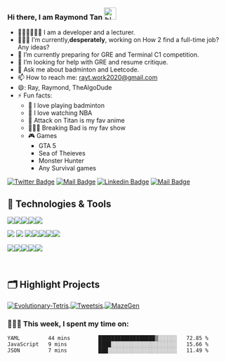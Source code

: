### Hi there, I am Raymond Tan <img src="https://user-images.githubusercontent.com/1303154/88677602-1635ba80-d120-11ea-84d8-d263ba5fc3c0.gif" width="28px" alt="hi">




- 👨🏻‍🏫👨🏻‍💻 I am a developer and a lecturer.
- 👨🏻‍💻 I’m currently,**desperately**, working on How 2 find a full-time job? Any ideas?
- 🌱 I’m currently preparing for GRE and Terminal C1 competition.
- 🤔 I’m looking for help with GRE and resume critique.
- 💬 Ask me about badminton and Leetcode.
- 📫 How to reach me: rayt.work2020@gmail.com
- 😄: Ray, Raymond, TheAlgoDude
- ⚡ Fun facts: 
    - 🏸 I love playing badminton
    - 🏀 I love watching NBA
    - 👹 Attack on Titan is my fav anime
    - 👨🏼‍🔬 Breaking Bad is my fav show
    - 🎮 Games
        - GTA 5
        - Sea of Theieves
        - Monster Hunter
        - Any Survival games



[![Twitter Badge](https://img.shields.io/badge/-@Raymond-1ca0f1?style=flat&labelColor=1ca0f1&logo=twitter&logoColor=white&link=https://twitter.com/Raymond67340430)](https://twitter.com/Raymond67340430) [![Mail Badge](https://img.shields.io/badge/-TheAlgoDude-e74c3c?style=flat&labelColor=e74c3c&logo=youtube&logoColor=white)](https://www.youtube.com/channel/UCiBZOR86tqobAmM5PJlHYrQ) [![Linkedin Badge](https://img.shields.io/badge/-RayTan-0e76a8?style=flat&labelColor=0e76a8&logo=linkedin&logoColor=white)](https://www.linkedin.com/in/raymond-tan-6ba998119/)
[![Mail Badge](https://img.shields.io/badge/-RayTan-c0392b?style=flat&labelColor=c0392b&logo=gmail&logoColor=white)](mailto:ray.work2020@gmail.com)



## 🔧 Technologies & Tools

![](https://img.shields.io/badge/Code-Python-informational?style=flat&logo=python&logoColor=white&color=6aa6f8)![](https://img.shields.io/badge/Code-C++-informational?style=flat&logo=c%2B%2B&logoColor=white&color=6aa6f8)![](https://img.shields.io/badge/Code-C-informational?style=flat&logo=C&logoColor=white&color=6aa6f8)![](https://img.shields.io/badge/Code-Java-informational?style=flat&logo=java&logoColor=white&color=6aa6f8)![](https://img.shields.io/badge/Code-CSharp-informational?style=flat&logo=c-sharp&logoColor=white&color=6aa6f8)


![](https://img.shields.io/badge/Code-JavaScript-informational?style=flat&logo=javascript&logoColor=white&color=6aa6f8)
![](https://img.shields.io/badge/Code-TypeScript-informational?style=flat&logo=typescript&logoColor=white&color=6aa6f8)
![](https://img.shields.io/badge/Code-React-informational?style=flat&logo=react&logoColor=white&color=6aa6f8)![](https://img.shields.io/badge/Code-Vue-informational?style=flat&logo=vue.js&logoColor=white&color=6aa6f8)![](https://img.shields.io/badge/Code-Nodejs-informational?style=flat&logo=node.js&logoColor=white&color=6aa6f8)![](https://img.shields.io/badge/Code-express-informational?style=flat&logo=express&logoColor=white&color=6aa6f8)![](https://img.shields.io/badge/Code-MongoDB-informational?style=flat&logo=MongoDB&logoColor=white&color=6aa6f8)

![](https://img.shields.io/badge/OS-Linux-informational?style=flat&logo=linux&logoColor=white&color=6aa6f8)![](https://img.shields.io/badge/Editor-VS_Code-informational?style=flat&logo=visual-studio-code&logoColor=white&color=6aa6f8)![](https://img.shields.io/badge/Shell-Bash-informational?style=flat&logo=gnu-bash&logoColor=white&color=6aa6f8)![](https://img.shields.io/badge/Tools-Docker-informational?style=flat&logo=docker&logoColor=white&color=6aa6f8)![](https://img.shields.io/badge/Tools-Unity-informational?style=flat&logo=unity&logoColor=white&color=6aa6f8)


<br> 

## 🗂️ Highlight Projects

<a href="https://github.com/SegFault2017/EvoluationaryTetris">
  <img align="center" src="https://github-readme-stats.vercel.app/api/pin/?username=SegFault2017&repo=EvoluationaryTetris&show_icons=true&line_height=27&title_color=6aa6f8&text_color=8a919a&icon_color=6aa6f8&bg_color=0e1116" alt="Evolutionary-Tetris" />
</a>

<a href="https://github.com/SegFault2017/Tweetsis">
  <img align="center" src="https://github-readme-stats.vercel.app/api/pin/?username=SegFault2017&repo=Tweetsis&show_icons=true&line_height=27&title_color=6aa6f8&text_color=8a919a&icon_color=6aa6f8&bg_color=0e1116" alt="Tweetsis" />
</a>

<a href="https://github.com/SegFault2017/MazeGen">
  <img align="center" src="https://github-readme-stats.vercel.app/api/pin/?username=SegFault2017&repo=MazeGen&show_icons=true&line_height=27&title_color=6aa6f8&text_color=8a919a&icon_color=6aa6f8&bg_color=0e1116" alt="MazeGen" />
</a>

<br> 

### 👨🏻‍💻  This week, I spent my time on:

<!--START_SECTION:waka-->
```text
YAML         44 mins         ██████████████████▒░░░░░░   72.85 % 
JavaScript   9 mins          ████░░░░░░░░░░░░░░░░░░░░░   15.66 % 
JSON         7 mins          ███░░░░░░░░░░░░░░░░░░░░░░   11.49 % 
```
<!--END_SECTION:waka-->
